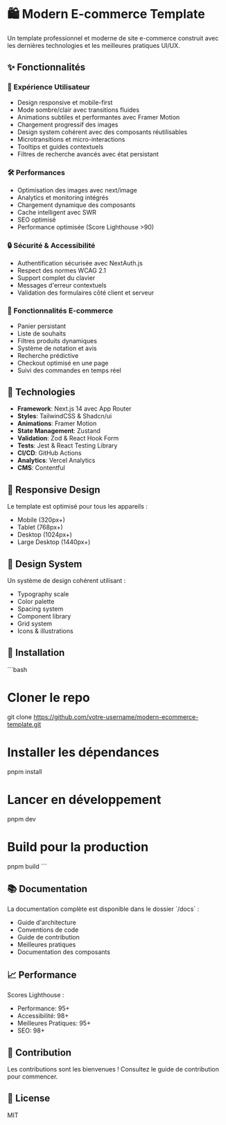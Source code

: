 # 🛍️ Modern E-commerce Template

Un template professionnel et moderne de site e-commerce construit avec les dernières technologies et les meilleures pratiques UI/UX.

## ✨ Fonctionnalités

### 🎯 Expérience Utilisateur
- Design responsive et mobile-first
- Mode sombre/clair avec transitions fluides
- Animations subtiles et performantes avec Framer Motion
- Chargement progressif des images
- Design system cohérent avec des composants réutilisables
- Microtransitions et micro-interactions
- Tooltips et guides contextuels
- Filtres de recherche avancés avec état persistant

### 🛠️ Performances
- Optimisation des images avec next/image
- Analytics et monitoring intégrés
- Chargement dynamique des composants
- Cache intelligent avec SWR
- SEO optimisé
- Performance optimisée (Score Lighthouse >90)

### 🔒 Sécurité & Accessibilité
- Authentification sécurisée avec NextAuth.js
- Respect des normes WCAG 2.1
- Support complet du clavier
- Messages d'erreur contextuels
- Validation des formulaires côté client et serveur

### 🛒 Fonctionnalités E-commerce
- Panier persistant
- Liste de souhaits
- Filtres produits dynamiques
- Système de notation et avis
- Recherche prédictive
- Checkout optimisé en une page
- Suivi des commandes en temps réel

## 🚀 Technologies

- **Framework**: Next.js 14 avec App Router
- **Styles**: TailwindCSS & Shadcn/ui
- **Animations**: Framer Motion
- **State Management**: Zustand
- **Validation**: Zod & React Hook Form
- **Tests**: Jest & React Testing Library
- **CI/CD**: GitHub Actions
- **Analytics**: Vercel Analytics
- **CMS**: Contentful

## 📱 Responsive Design

Le template est optimisé pour tous les appareils :
- Mobile (320px+)
- Tablet (768px+)
- Desktop (1024px+)
- Large Desktop (1440px+)

## 🎨 Design System

Un système de design cohérent utilisant :
- Typography scale
- Color palette
- Spacing system
- Component library
- Grid system
- Icons & illustrations

## 🔧 Installation

\`\`\`bash
# Cloner le repo
git clone https://github.com/votre-username/modern-ecommerce-template.git

# Installer les dépendances
pnpm install

# Lancer en développement
pnpm dev

# Build pour la production
pnpm build
\`\`\`

## 📚 Documentation

La documentation complète est disponible dans le dossier \`/docs\` :
- Guide d'architecture
- Conventions de code
- Guide de contribution
- Meilleures pratiques
- Documentation des composants

## 📈 Performance

Scores Lighthouse :
- Performance: 95+
- Accessibilité: 98+
- Meilleures Pratiques: 95+
- SEO: 98+

## 🤝 Contribution

Les contributions sont les bienvenues ! Consultez le guide de contribution pour commencer.

## 📝 License

MIT